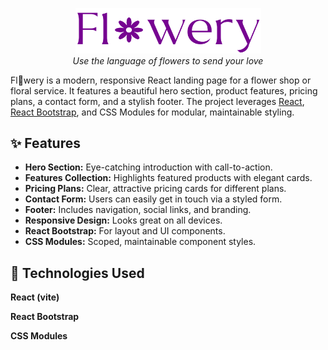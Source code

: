<p align="center">
  <img width="297" alt="logo" src="https://github.com/amlbuamer2001/flowery-landing-page/blob/master/src/assets/icons/header-logo.svg" />
  <br>
  <em>Use the language of flowers to send your love</em>
</p>

Fl🌸wery is a modern, responsive React landing page for a flower shop or floral service. It features a beautiful hero section, product features, pricing plans, a contact form, and a stylish footer. The project leverages [React](https://react.dev/), [React Bootstrap](https://react-bootstrap.github.io/), and CSS Modules for modular, maintainable styling.

## ✨ Features

- **Hero Section:** Eye-catching introduction with call-to-action.
- **Features Collection:** Highlights featured products with elegant cards.
- **Pricing Plans:** Clear, attractive pricing cards for different plans.
- **Contact Form:** Users can easily get in touch via a styled form.
- **Footer:** Includes navigation, social links, and branding.
- **Responsive Design:** Looks great on all devices.
- **React Bootstrap:** For layout and UI components.
- **CSS Modules:** Scoped, maintainable component styles.

## 🧩 Technologies Used
**React (vite)**

**React Bootstrap**

**CSS Modules**



